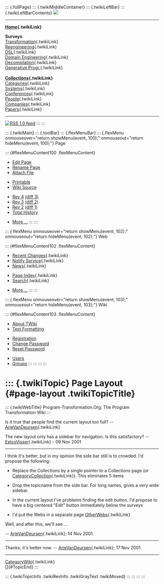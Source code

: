 ::: {.fullPage}
::: {.twikiMiddleContainer}
::: {.twikiLeftBar}
::: {.twikiLeftBarContents}
![](../pub/transformation.gif)

------------------------------------------------------------------------

**[Home](WebHome){.twikiLink}**

**Surveys**\
[Transformation](ProgramTransformation){.twikiLink}\
[Reengineering](ReengineeringWiki){.twikiLink}\
[DSL](DomainSpecificLanguages){.twikiLink}\
[Domain Engineering](DomainEngineering){.twikiLink}\
[Decompilation](DeCompilation){.twikiLink}\
[Generative Progr.](GenerativeProgrammingWiki){.twikiLink}\
\
**[Collections](CategoryCollection){.twikiLink}**\
[Categories](CategoryCategory){.twikiLink}\
[Systems](TransformationSystems){.twikiLink}\
[Conferences](TransformationConferences){.twikiLink}\
[People](TransformationPeople){.twikiLink}\
[Companies](TransformationCompanies){.twikiLink}\
[Papers](CategoryPaper){.twikiLink}

------------------------------------------------------------------------

[![](../pub/rss.gif "RSS 1.0 feed")](WebRss@skin=rss)
:::
:::

::: {.twikiMain}
::: {.toolBar}
::: {.flexMenuBar}
::: {.flexMenu onmouseover="return showMenu(event, 100);" onmouseout="return hideMenu(event, 100);"}
Page

::: {#flexMenuContent100 .flexMenuContent}
-   [Edit
    Page](http://www.program-transformation.org/edit/Transform/PageLayout?t=1536826304)
-   [Rename
    Page](http://www.program-transformation.org/rename/Transform/PageLayout)
-   [Attach
    File](http://www.program-transformation.org/attach/Transform/PageLayout)

<!-- -->

-   [Printable](http://www.program-transformation.org/view/Transform/PageLayout?skin=print.pattern)
-   [Wiki
    Source](http://www.program-transformation.org/view/Transform/PageLayout?skin=text&raw=on&contenttype=text/plain)

<!-- -->

-   [Rev
    4](http://www.program-transformation.org/view/Transform/PageLayout?rev=1.4)
    [(diff 3)](http://www.program-transformation.org/rdiff/Transform/PageLayout?rev1=1.4&rev2=1.3)
-   [Rev
    3](http://www.program-transformation.org/view/Transform/PageLayout?rev=1.3)
    [(diff 2)](http://www.program-transformation.org/rdiff/Transform/PageLayout?rev1=1.3&rev2=1.2)
-   [Rev
    2](http://www.program-transformation.org/view/Transform/PageLayout?rev=1.2)
    [(diff 1)](http://www.program-transformation.org/rdiff/Transform/PageLayout?rev1=1.2&rev2=1.1)
-   [Total
    History](http://www.program-transformation.org/rdiff/Transform/PageLayout)

<!-- -->

-   [More
    \...](http://www.program-transformation.org/oops/Transform/PageLayout?template=oopsmore&param1=1.4&param2=1.4)
:::
:::

::: {.flexMenu onmouseover="return showMenu(event, 102);" onmouseout="return hideMenu(event, 102);"}
Web

::: {#flexMenuContent102 .flexMenuContent}
-   [Recent Changes](WebChanges){.twikiLink}
-   [Notify Service](WebNotify){.twikiLink}
-   [News](WebNews){.twikiLink}

<!-- -->

-   [Page Index](WebIndex){.twikiLink}
-   [Search](WebSearch){.twikiLink}

<!-- -->

-   [More
    \...](http://www.program-transformation.org/oops/Transform/PageLayout?template=oopsmore&param1=1.4&param2=1.4)
:::
:::

::: {.flexMenu onmouseover="return showMenu(event, 103);" onmouseout="return hideMenu(event, 103);"}
Wiki

::: {#flexMenuContent103 .flexMenuContent}
-   [About
    TWiki](http://www.program-transformation.org/view/TWiki/WebHome)
-   [Text
    Formatting](http://www.program-transformation.org/view/TWiki/TextFormattingRules)

<!-- -->

-   [Registration](http://www.program-transformation.org/view/TWiki/TWikiRegistration)
-   [Change
    Password](http://www.program-transformation.org/view/TWiki/ChangePassword)
-   [Reset
    Password](http://www.program-transformation.org/view/TWiki/ResetPassword)

<!-- -->

-   [Users](http://www.program-transformation.org/view/Main/TWikiUsers)
-   [Groups](http://www.program-transformation.org/view/Main/TWikiGroups)
:::
:::
:::
:::

::: {.twikiTopic}
Page Layout {#page-layout .twikiTopicTitle}
===========

::: {.twikiWebTitle}
Program-Transformation.Org: The Program Transformation Wiki
:::

Is it true that people find the current layout too full? \--
[ArieVanDeursen](../Main/ArieVanDeursen){.twikiLink}

The new layout only has a sidebar for navigation. Is this satisfactory?
\-- [EelcoVisser](../Main/EelcoVisser){.twikiLink} - 09 Nov 2001

------------------------------------------------------------------------

I think it\'s better, but in my opinion the side bar still is to
crowded. I\'d propose the following:

-   Replace the Collections by a single pointer to a Collections page
    (or [CategoryCollection](CategoryCollection){.twikiLink}). This
    eliminates 5 items

<!-- -->

-   Drop the topicname from the side bar. For long names, gives a very
    wide sidebar.

<!-- -->

-   In the current layout I\'ve problems finding the edit button. I\'d
    propose to have a big centered \"Edit\" button immediately below the
    surveys

<!-- -->

-   I\'d put the Webs in a separate page
    [OtherWebs](OtherWebs){.twikiLink}

Well, and after this, we\'ll see \...

\-- [ArieVanDeursen](ArieVanDeursen){.twikiLink}; 14 Nov 2001.

------------------------------------------------------------------------

Thanks, it\'s better now. \--
[ArieVanDeursen](ArieVanDeursen){.twikiLink}; 17 Nov 2001.

------------------------------------------------------------------------

[CategoryWiki](CategoryWiki){.twikiLink}\
[]{#TopicEnd}
:::

::: {.twikiTopicInfo .twikiRevInfo .twikiGrayText .twikiMoved}
:::
:::
:::
:::
